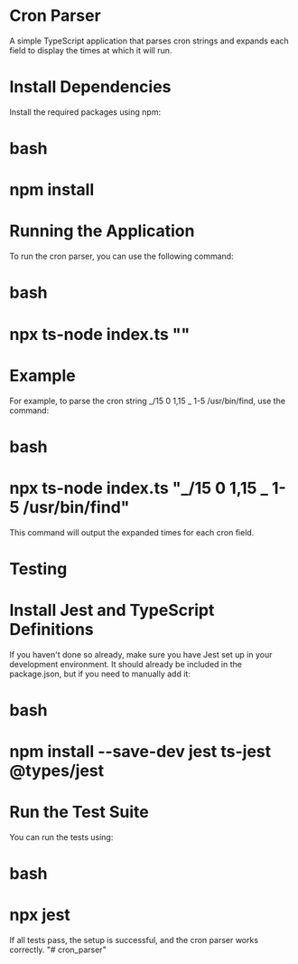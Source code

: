 # Cron Parser

A simple TypeScript application that parses cron strings and expands each field to display the times at which it will run.

# Install Dependencies

Install the required packages using npm:

# bash

# npm install

# Running the Application

To run the cron parser, you can use the following command:

# bash

# npx ts-node index.ts "<cron-string>"

# Example

For example, to parse the cron string _/15 0 1,15 _ 1-5 /usr/bin/find, use the command:

# bash

# npx ts-node index.ts "_/15 0 1,15 _ 1-5 /usr/bin/find"

This command will output the expanded times for each cron field.

# Testing

# Install Jest and TypeScript Definitions

If you haven't done so already, make sure you have Jest set up in your development environment. It should already be included in the package.json, but if you need to manually add it:

# bash

# npm install --save-dev jest ts-jest @types/jest

# Run the Test Suite

You can run the tests using:

# bash

# npx jest

If all tests pass, the setup is successful, and the cron parser works correctly.
"# cron_parser" 
